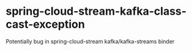 # spring-cloud-stream-kafka-class-cast-exception
Potentially bug in spring-cloud-stream kafka/kafka-streams binder
